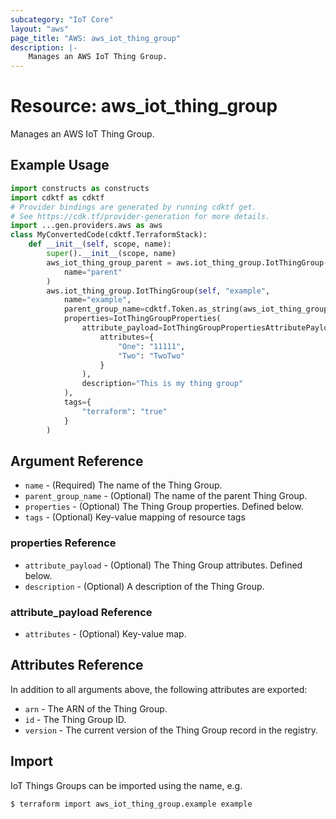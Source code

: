 ```yaml
---
subcategory: "IoT Core"
layout: "aws"
page_title: "AWS: aws_iot_thing_group"
description: |-
    Manages an AWS IoT Thing Group.
---
```


# Resource: aws_iot_thing_group

Manages an AWS IoT Thing Group.

## Example Usage

```python
import constructs as constructs
import cdktf as cdktf
# Provider bindings are generated by running cdktf get.
# See https://cdk.tf/provider-generation for more details.
import ...gen.providers.aws as aws
class MyConvertedCode(cdktf.TerraformStack):
    def __init__(self, scope, name):
        super().__init__(scope, name)
        aws_iot_thing_group_parent = aws.iot_thing_group.IotThingGroup(self, "parent",
            name="parent"
        )
        aws.iot_thing_group.IotThingGroup(self, "example",
            name="example",
            parent_group_name=cdktf.Token.as_string(aws_iot_thing_group_parent.name),
            properties=IotThingGroupProperties(
                attribute_payload=IotThingGroupPropertiesAttributePayload(
                    attributes={
                        "One": "11111",
                        "Two": "TwoTwo"
                    }
                ),
                description="This is my thing group"
            ),
            tags={
                "terraform": "true"
            }
        )
```

## Argument Reference

* `name` - (Required) The name of the Thing Group.
* `parent_group_name` - (Optional) The name of the parent Thing Group.
* `properties` - (Optional) The Thing Group properties. Defined below.
* `tags` - (Optional) Key-value mapping of resource tags

### properties Reference

* `attribute_payload` - (Optional) The Thing Group attributes. Defined below.
* `description` - (Optional) A description of the Thing Group.

### attribute_payload Reference

* `attributes` - (Optional) Key-value map.

## Attributes Reference

In addition to all arguments above, the following attributes are exported:

* `arn` - The ARN of the Thing Group.
* `id` - The Thing Group ID.
* `version` - The current version of the Thing Group record in the registry.

## Import

IoT Things Groups can be imported using the name, e.g.

```
$ terraform import aws_iot_thing_group.example example
```

<!-- cache-key: cdktf-0.17.0-pre.15 input-e83c95238aec52ba46b57976e9af19677f8bad02745094811302b136414f8d68 -->